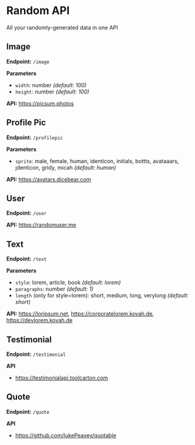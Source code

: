 # Random API

All your randomly-generated data in one API

## Image

**Endpoint:** `/image`

**Parameters**

- `width`: number *(default: 100)*
- `height`: number *(default: 100)*

**API:** https://picsum.photos

## Profile Pic

**Endpoint:** `/profilepic`

**Parameters**

- `sprite`: male, female, human, identicon, initials, bottts, avataaars, jdenticon, gridy, micah *(default: human)*

**API:** https://avatars.dicebear.com

## User

**Endpoint:** `/user`

**API:** https://randomuser.me

## Text

**Endpoint:** `/text`

**Parameters**

- `style`: lorem, article, book *(default: lorem)*
- `paragraphs`: number *(default: 1)*
- `length` (only for style=lorem): short, medium, long, verylong *(default: short)*

**API:** https://loripsum.net, https://corporatelorem.kovah.de, https://devlorem.kovah.de

## Testimonial

**Endpoint:** `/testimonial`

**API**
- https://testimonialapi.toolcarton.com

## Quote

**Endpoint:** `/quote`

**API**
- https://github.com/lukePeavey/quotable
